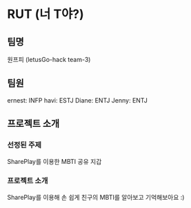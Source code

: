 # RUT (너 T야?)

## 팀명

원프피 (letusGo-hack team-3)

## 팀원

ernest: INFP
havi: ESTJ
Diane: ENTJ
Jenny: ENTJ

## 프로젝트 소개

### 선정된 주제

SharePlay를 이용한 MBTI 공유 지갑

### 프로젝트 소개

SharePlay를 이용해 손 쉽게 친구의 MBTI를 알아보고 기억해보아요 :)
